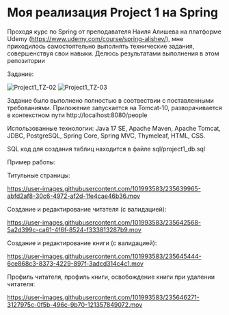# Моя реализация Project 1 на Spring

  Проходя курс по Spring от преподавателя Наиля Алишева на платформе Udemy (https://www.udemy.com/course/spring-alishev/), мне приходилось самостоятельно выполнять технические задания, совершенствуя свои навыки. Делюсь результатами выполнения в этом репозитории

Задание:

![Project1_TZ-02](https://user-images.githubusercontent.com/101993583/232074996-36901078-6b99-48b5-bee3-2a57be20997a.png)
![Project1_TZ-03](https://user-images.githubusercontent.com/101993583/232075020-a061c99c-a0c8-459d-a39d-b6dc6fccb17e.png)

Задание было выполнено полностью в соотвествии с поставленными требованиями. Приложение запускается на Tomcat-10, разворачивается в контекстном пути http://localhost:8080/people

  Использованные технологии: Java 17 SE, Apache Maven, Apache Tomcat, JDBC, PostgreSQL, Spring Core, Spring MVC, Thymeleaf, HTML, CSS.

  SQL код для создания таблиц находится в файле sql/project1_db.sql

Пример работы:

Титульные страницы:

https://user-images.githubusercontent.com/101993583/235639965-abfd2af8-30c6-4972-af2d-1fe4cae46b36.mov

Создание и редактирование читателя (с валидацией):

https://user-images.githubusercontent.com/101993583/235642568-5a2d399c-ca61-4f6f-8524-f333813287b9.mov

Создание и редактирование книги (с валидацией):

https://user-images.githubusercontent.com/101993583/235645444-6ce868c3-8373-4229-897f-3adcd314c4c1.mov

Профиль читателя, профиль книги, освобождение книги при удалении читателя:

https://user-images.githubusercontent.com/101993583/235646271-3127975c-0f5b-496c-9b70-121357849072.mov
